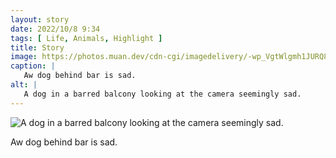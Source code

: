 ```yaml
---
layout: story
date: 2022/10/8 9:34
tags: [ Life, Animals, Highlight ]
title: Story
image: https://photos.muan.dev/cdn-cgi/imagedelivery/-wp_VgtWlgmh1JURQ8t1mg/615d7dcc-fdfb-4353-8af3-1e9cfb9aad00/public
caption: |
   Aw dog behind bar is sad.
alt: |
   A dog in a barred balcony looking at the camera seemingly sad.
---
```


![A dog in a barred balcony looking at the camera seemingly sad.](https://photos.muan.dev/cdn-cgi/imagedelivery/-wp_VgtWlgmh1JURQ8t1mg/615d7dcc-fdfb-4353-8af3-1e9cfb9aad00/public)

Aw dog behind bar is sad.
